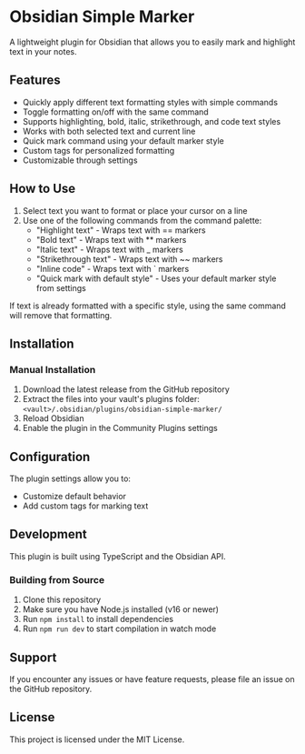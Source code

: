 # Obsidian Simple Marker

A lightweight plugin for Obsidian that allows you to easily mark and highlight text in your notes.

## Features

- Quickly apply different text formatting styles with simple commands
- Toggle formatting on/off with the same command
- Supports highlighting, bold, italic, strikethrough, and code text styles
- Works with both selected text and current line
- Quick mark command using your default marker style
- Custom tags for personalized formatting
- Customizable through settings

## How to Use

1. Select text you want to format or place your cursor on a line
2. Use one of the following commands from the command palette:
   - "Highlight text" - Wraps text with == markers
   - "Bold text" - Wraps text with ** markers
   - "Italic text" - Wraps text with _ markers
   - "Strikethrough text" - Wraps text with ~~ markers
   - "Inline code" - Wraps text with ` markers
   - "Quick mark with default style" - Uses your default marker style from settings

If text is already formatted with a specific style, using the same command will remove that formatting.

## Installation

### Manual Installation

1. Download the latest release from the GitHub repository
2. Extract the files into your vault's plugins folder: `<vault>/.obsidian/plugins/obsidian-simple-marker/`
3. Reload Obsidian
4. Enable the plugin in the Community Plugins settings

## Configuration

The plugin settings allow you to:
- Customize default behavior
- Add custom tags for marking text

## Development

This plugin is built using TypeScript and the Obsidian API.

### Building from Source

1. Clone this repository
2. Make sure you have Node.js installed (v16 or newer)
3. Run `npm install` to install dependencies
4. Run `npm run dev` to start compilation in watch mode

## Support

If you encounter any issues or have feature requests, please file an issue on the GitHub repository.

## License

This project is licensed under the MIT License.
